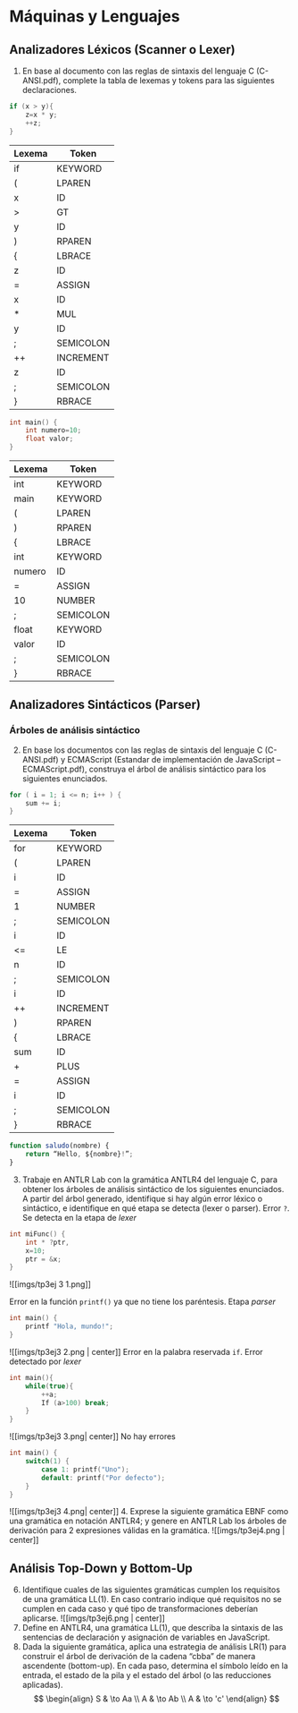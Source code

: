 # Máquinas y Lenguajes
## Analizadores Léxicos (Scanner o Lexer)
1. En base al documento con las reglas de sintaxis del lenguaje C (C-ANSI.pdf), complete la tabla de lexemas y tokens para las siguientes declaraciones.
``` C
if (x > y){
	z=x * y;
	++z;
}
```

| Lexema | Token |
|--------|--------|
| if | KEYWORD |
| ( | LPAREN |
| x | ID |
| > | GT |
| y | ID |
| ) | RPAREN |
| { | LBRACE |
| z | ID |
| = | ASSIGN |
| x | ID |
| * | MUL |
| y | ID |
| ; | SEMICOLON |
| ++ | INCREMENT |
| z | ID |
| ; | SEMICOLON |
| } | RBRACE |

``` C
int main() {
	int numero=10;
	float valor;
}
```

| Lexema | Token     |
| ------ | --------- |
| int    | KEYWORD   |
| main   | KEYWORD   |
| (      | LPAREN    |
| )      | RPAREN    |
| {      | LBRACE    |
| int    | KEYWORD   |
| numero | ID        |
| =      | ASSIGN    |
| 10     | NUMBER    |
| ;      | SEMICOLON |
| float  | KEYWORD   |
| valor  | ID        |
| ;      | SEMICOLON |
| }      | RBRACE    |
## Analizadores Sintácticos (Parser)
### Árboles de análisis sintáctico
2. En base los documentos con las reglas de sintaxis del lenguaje C (C-ANSI.pdf) y ECMAScript (Estandar de implementación de JavaScript – ECMAScript.pdf), construya el árbol de análisis sintáctico para los siguientes enunciados.
``` C
for ( i = 1; i <= n; i++ ) {
	sum += i;
}
```

| Lexema | Token |
|--------|--------|
| for | KEYWORD |
| ( | LPAREN |
| i | ID |
| = | ASSIGN |
| 1 | NUMBER |
| ; | SEMICOLON |
| i | ID |
| <= | LE |
| n | ID |
| ; | SEMICOLON |
| i | ID |
| ++ | INCREMENT |
| ) | RPAREN |
| { | LBRACE |
| sum | ID |
| + | PLUS |
| = | ASSIGN |
| i | ID |
| ; | SEMICOLON |
| } | RBRACE |

``` JavaScript
function saludo(nombre) {
	return “Hello, ${nombre}!”;
}
```

3. Trabaje en ANTLR Lab con la gramática ANTLR4 del lenguaje C, para obtener los árboles de análisis sintáctico de los siguientes enunciados. A partir del árbol generado, identifique si hay algún error léxico o sintáctico, e identifique en qué etapa se detecta (lexer o parser). 
Error `?`. Se detecta en la etapa de *lexer*
``` C
int miFunc() {
	int * ?ptr,
	x=10;
	ptr = &x;
}
```
![[imgs/tp3ej 3 1.png]]

Error en la función `printf()` ya que no tiene los paréntesis. Etapa *parser*
``` C
int main() {
	printf "Hola, mundo!";
}
```
![[imgs/tp3ej3 2.png | center]]
Error en la palabra reservada `if`. Error detectado por *lexer*
``` C
int main(){
	while(true){
		++a;
		If (a>100) break;
	}
}
```
![[imgs/tp3ej3 3.png| center]]
No hay errores
``` C
int main() {
	switch(1) {
		case 1: printf("Uno");
		default: printf("Por defecto");
	}
}
```
![[imgs/tp3ej3 4.png| center]]
4. Exprese la siguiente gramática EBNF como una gramática en notación ANTLR4; y genere en ANTLR Lab los árboles de derivación para 2 expresiones válidas en la gramática.
![[imgs/tp3ej4.png | center]]

## Análisis Top-Down y Bottom-Up
6. Identifique cuales de las siguientes gramáticas cumplen los requisitos de una gramática LL(1). En caso contrario indique qué requisitos no se cumplen en cada caso y qué tipo de transformaciones deberían aplicarse.
![[imgs/tp3ej6.png | center]]
7. Define en ANTLR4, una gramática LL(1), que describa la sintaxis de las sentencias de declaración y asignación de variables en JavaScript.
8. Dada la siguiente gramática, aplica una estrategia de análisis LR(1) para construir el árbol de derivación de la cadena “cbba” de manera ascendente (bottom-up). En cada paso, determina el símbolo leído en la entrada, el estado de la pila y el estado del árbol (o las reducciones aplicadas).
$$
\begin{align}
S  & \to Aa \\
A  & \to Ab \\
A  & \to 'c'
\end{align}
$$
